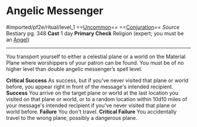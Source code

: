 # Angelic Messenger
#imported/pf2e/ritual/level_1
==[Uncommon](uncommon.md)== ==[Conjuration](conjuration.md)==
*Source* Bestiary pg. 348
**Cast** 1 day
**Primary Check** Religion (expert; you must be an [Angel](angel.md))

---
You transport yourself to either a celestial plane or a world on the Material Plane where worshippers of your patron can be found. You must be of no higher level than double angelic messenger’s spell level.

**Critical Success** As success, but if you've never visited that plane or world before, you appear right in front of the message's intended recipient.
**Success** You arrive on the target plane or world at the last location you visited on that plane or world, or to a random location within 10d10 miles of your message's intended recipient if you've never visited that plane or world before.
**Failure** You don't travel.
**Critical Failure** You accidentally travel to the wrong plane, possibly a dangerous plane.